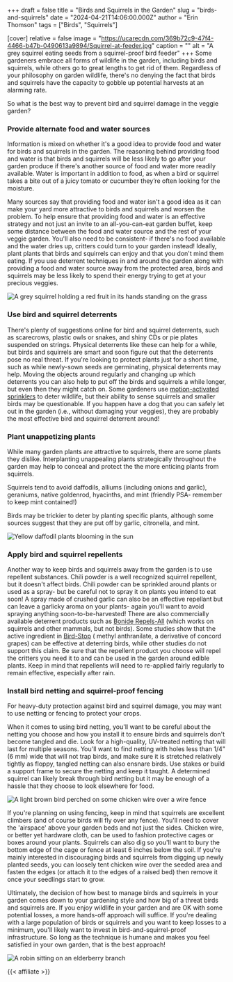 +++
draft = false
title = "Birds and Squirrels in the Garden"
slug = "birds-and-squirrels"
date = "2024-04-21T14:06:00.000Z"
author = "Erin Thomson"
tags = ["Birds", "Squirrels"]

[cover]
relative = false
image = "https://ucarecdn.com/369b72c9-47f4-4466-b47b-0490613a9894/Squirrel-at-feeder.jpg"
caption = ""
alt = "A grey squirrel eating seeds from a squirrel-proof bird feeder"
+++
Some gardeners embrace all forms of wildlife in the garden, including birds and squirrels, while others go to great lengths to get rid of them. Regardless of your philosophy on garden wildlife, there's no denying the fact that birds and squirrels have the capacity to gobble up potential harvests at an alarming rate.

So what is the best way to prevent bird and squirrel damage in the veggie garden?

### Provide alternate food and water sources

Information is mixed on whether it's a good idea to provide food and water for birds and squirrels in the garden. The reasoning behind providing food and water is that birds and squirrels will be less likely to go after your garden produce if there's another source of food and water more readily available. Water is important in addition to food, as when a bird or squirrel takes a bite out of a juicy tomato or cucumber they’re often looking for the moisture.

Many sources say that providing food and water isn't a good idea as it can make your yard more attractive to birds and squirrels and worsen the problem. To help ensure that providing food and water is an effective strategy and not just an invite to an all-you-can-eat garden buffet, keep some distance between the food and water source and the rest of your veggie garden. You'll also need to be consistent- if there's no food available and the water dries up, critters could turn to your garden instead! Ideally, plant plants that birds and squirrels can enjoy and that you don't mind them eating. If you use deterrent techniques in and around the garden along with providing a food and water source away from the protected area, birds and squirrels may be less likely to spend their energy trying to get at your precious veggies.

![A grey squirrel holding a red fruit in its hands standing on the grass](https://ucarecdn.com/4c0d8cdb-081c-4965-bbf2-32e103405bc2/Squirrel-eating.jpg)

### Use bird and squirrel deterrents

There's plenty of suggestions online for bird and squirrel deterrents, such as scarecrows, plastic owls or snakes, and shiny CDs or pie plates suspended on strings. Physical deterrents like these can help for a while, but birds and squirrels are smart and soon figure out that the deterrents pose no real threat. If you're looking to protect plants just for a short time, such as while newly-sown seeds are germinating, physical deterrents may help. Moving the objects around regularly and changing up which deterrents you can also help to put off the birds and squirrels a while longer, but even then they might catch on. Some gardeners use [motion-activated sprinklers](https://www.amazon.com/Orbit-62100-Activated-Sprinkler-Detection/dp/B009F1R0GC) to deter wildlife, but their ability to sense squirrels and smaller birds may be questionable. If you happen have a dog that you can safely let out in the garden (i.e., without damaging your veggies), they are probably the most effective bird and squirrel deterrent around!

### Plant unappetizing plants

While many garden plants are attractive to squirrels, there are some plants they dislike. Interplanting unappealing plants strategically throughout the garden may help to conceal and protect the the more enticing plants from squirrels.

Squirrels tend to avoid daffodils, alliums (including onions and garlic), geraniums, native goldenrod, hyacinths, and mint (friendly PSA- remember to keep mint contained!)

Birds may be trickier to deter by planting specific plants, although some sources suggest that they are put off by garlic, citronella, and mint.

![Yellow daffodil plants blooming in the sun](https://ucarecdn.com/75e9ded2-9707-4f59-bebd-450a415069c7/Yellow-daffodil.jpg)

### Apply bird and squirrel repellents

Another way to keep birds and squirrels away from the garden is to use repellent substances. Chili powder is a well recognized squirrel repellent, but it doesn't affect birds. Chili powder can be sprinkled around plants or used as a spray- but be careful not to spray it on plants you intend to eat soon! A spray made of crushed garlic can also be an effective repellant but can leave a garlicky aroma on your plants- again you'll want to avoid spraying anything soon-to-be-harvested! There are also commercially available deterrent products such as [Bonide Repels-All](https://www.amazon.com/Bonide-REPELS-ALL-Animal-Repellent-Sprayer/dp/B07JZ4LJYR/?tag=planter-app-20&th=1) (which works on squirrels and other mammals, but not birds). Some studies show that the active ingredient in [Bird-Stop](https://www.amazon.com/Bird-X-Bird-Liquid-Deterrent-1-Gallon/dp/B007ID1WKE/) (
methyl anthranilate, a derivative of concord grapes) can be effective at deterring birds, while other studies do not support this claim. Be sure that the repellent product you choose will repel the critters you need it to and can be used in the garden around edible plants. Keep in mind that repellents will need to re-applied fairly regularly to remain effective, especially after rain.

### Install bird netting and squirrel-proof fencing

For heavy-duty protection against bird and squirrel damage, you may want to use netting or fencing to protect your crops.

When it comes to using bird netting, you'll want to be careful about the netting you choose and how you install it to ensure birds and squirrels don't become tangled and die. Look for a high-quality, UV-treated netting that will last for multiple seasons. You'll want to find netting with holes less than 1/4" (6 mm) wide that will not trap birds, and make sure it is stretched relatively tightly as floppy, tangled netting can also ensnare birds. Use stakes or build a support frame to secure the netting and keep it taught. A determined squirrel can likely break through bird netting but it may be enough of a hassle that they choose to look elsewhere for food.

![A light brown bird perched on some chicken wire over a wire fence](https://ucarecdn.com/3113db41-f404-4424-a697-47a72d7a842f/Bird-on-netting.jpg)

If you're planning on using fencing, keep in mind that squirrels are excellent climbers (and of course birds will fly over any fence). You'll need to cover the 'airspace' above your garden beds and not just the sides. Chicken wire, or better yet hardware cloth, can be used to fashion protective cages or boxes around your plants. Squirrels can also dig so you'll want to bury the bottom edge of the cage or fence at least 6 inches below the soil. If you're mainly interested in discouraging birds and squirrels from digging up newly planted seeds, you can loosely tent chicken wire over the seeded area and fasten the edges (or attach it to the edges of a raised bed) then remove it once your seedlings start to grow.

Ultimately, the decision of how best to manage birds and squirrels in your garden comes down to your gardening style and how big of a threat birds and squirrels are. If you enjoy wildlife in your garden and are OK with some potential losses, a more hands-off approach will suffice. If you're dealing with a large population of birds or squirrels and you want to keep losses to a minimum, you'll likely want to invest in bird-and-squirrel-proof infrastructure. So long as the technique is humane and makes you feel satisfied in your own garden, that is the best approach!

![A robin sitting on an elderberry branch](https://ucarecdn.com/a07488b2-36f7-47d3-9640-a458ff78f36e/Robin-on-branch.jpg)

{{< affiliate >}}
